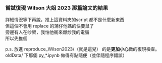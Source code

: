 ### 嘗試復現 Wilson 大姐 2023 那篇論文的結果  
詳細情況等下再說，推上這資料夾的script 都不是什麼新東西  
但這個不會用 replace 的蒲仔他媽的快要鼠了  
旁邊有人在吵架，我怕他衝來爆炒我的電腦   
所以先推個

p.s. 放進 reproduce_Wilson2023/（就是這兒） 的是**更加小心**做的復現檢查。  
oldData/ 下那倆 py_*.ipynb 做得有點隨便（並伴隨程序錯誤）
